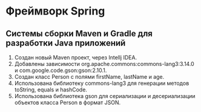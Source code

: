 # Фреймворк Spring 
## Системы сборки Maven и Gradle для разработки Java приложений  
1. Создан новый Maven проект, через Intellj IDEA.  
2. Добавлены зависимости org.apache.commons:commons-lang3:3.14.0 и com.google.code.gson:gson:2.10.1.  
3. Создан класс Person с полями firstName, lastName и age.  
4. Использована библиотеку commons-lang3 для генерации методов toString, equals и hashCode.  
5. Использована библиотека gson для сериализации и десериализации объектов класса Person в формат JSON.  

